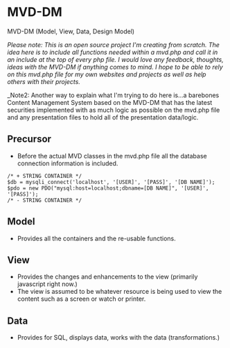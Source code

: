 # MVD-DM
MVD-DM (Model, View, Data, Design Model)

_Please note: This is an open source project I'm creating from scratch.
The idea here is to include all functions needed within a mvd.php and call it in an include at the top of every php file.
I would love any feedback, thoughts, ideas with the MVD-DM if anything comes to mind. I hope to be able to rely on this mvd.php file for my own websites and projects as well as help others with their projects._

_Note2: Another way to explain what I'm trying to do here is...a barebones Content Management System based on the MVD-DM that has the latest securities implemented with as much logic as possible on the mvd.php file and any presentation files to hold all of the presentation data/logic.

## Precursor
- Before the actual MVD classes in the mvd.php file all the database connection information is included.
```
/* + STRING CONTAINER */
$db = mysqli_connect('localhost', '[USER]', '[PASS]', '[DB NAME]');
$pdo = new PDO("mysql:host=localhost;dbname=[DB NAME]", '[USER]', '[PASS]');
/* - STRING CONTAINER */
```

## Model
- Provides all the containers and the re-usable functions.

## View
- Provides the changes and enhancements to the view (primarily javascript right now.)
- The view is assumed to be whatever resource is being used to view the content such as a screen or watch or printer.

## Data
- Provides for SQL, displays data, works with the data (transformations.)

